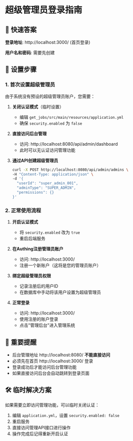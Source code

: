 # 超级管理员登录指南

## 🔑 快速答案

**登录地址**: http://localhost:3000/ (首页登录)

**用户名和密码**: 需要先创建

## 📝 设置步骤

### 1. 首次设置超级管理员

由于系统没有预设的超级管理员账户，您需要：

1. **关闭认证模式**（临时设置）
   - 编辑 `get_jobs/src/main/resources/application.yml`
   - 确保 `security.enabled` 为 `false`

2. **直接访问后台管理**
   - 访问: http://localhost:8080/api/admin/dashboard
   - 此时可以无认证访问管理功能

3. **通过API创建超级管理员**
   ```bash
   curl -X POST http://localhost:8080/api/admin/admins \
   -H "Content-Type: application/json" \
   -d '{
     "userId": "super_admin_001",
     "adminType": "SUPER_ADMIN",
     "permissions": {}
   }'
   ```

### 2. 正常使用流程

1. **开启认证模式**
   - 将 `security.enabled` 改为 `true`
   - 重启后端服务

2. **在Authing注册管理员账户**
   - 访问: http://localhost:3000/
   - 注册一个新账户（这将是您的管理员账户）

3. **绑定超级管理员权限**
   - 记录注册后的用户ID
   - 在数据库中手动将该用户设置为超级管理员

4. **正常登录**
   - 访问: http://localhost:3000/
   - 使用注册的账户登录
   - 点击"管理后台"进入管理系统

## 🚨 重要提醒

- 后台管理地址 http://localhost:8080/ **不能直接访问**
- 必须先在首页 http://localhost:3000/ 登录
- 登录成功后才能访问后台管理功能
- 如果直接访问后台会自动跳转到登录页面

## 🛠️ 临时解决方案

如果需要立即访问管理功能，可以临时关闭认证：

1. 编辑 `application.yml`，设置 `security.enabled: false`
2. 重启服务
3. 直接访问管理API接口进行操作
4. 操作完成后记得重新开启认证
